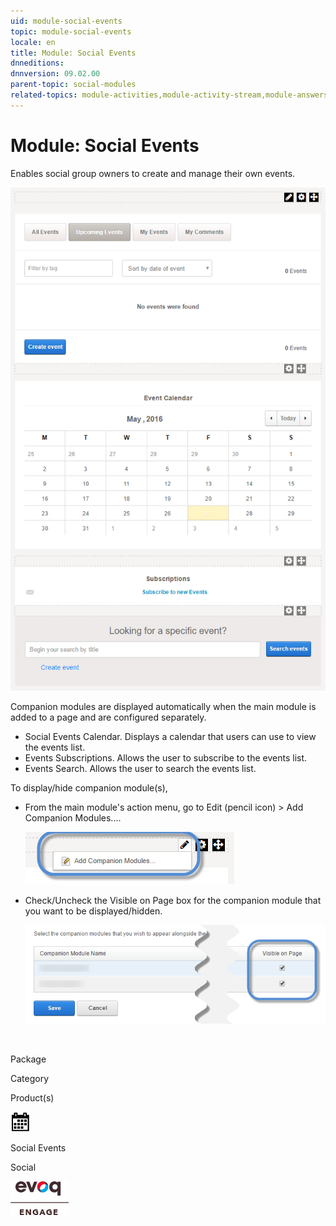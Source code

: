 ```yaml
---
uid: module-social-events
topic: module-social-events
locale: en
title: Module: Social Events
dnneditions: 
dnnversion: 09.02.00
parent-topic: social-modules
related-topics: module-activities,module-activity-stream,module-answers,module-blogs,module-challenges,module-discussions,module-group-directory,module-group-spaces,module-ideas,module-journal,module-latest-challenges,module-leaderboard,module-member-directory,module-message-center,module-my-status,module-profile-dashboard,module-social-groups,module-related-content,module-social-sharing,module-user-badges,module-wiki
---
```


# Module: Social Events

Enables social group owners to create and manage their own events.

  

![Social Events module](/images/scr-module-SocialEvents.png)

  

Companion modules are displayed automatically when the main module is added to a page and are configured separately.

*   Social Events Calendar. Displays a calendar that users can use to view the events list.
*   Events Subscriptions. Allows the user to subscribe to the events list.
*   Events Search. Allows the user to search the events list.

To display/hide companion module(s),

*   From the main module's action menu, go to Edit (pencil icon) \> Add Companion Modules....  
    
    ![Edit (pencil icon) action menu > Add Companion Modules...](/images/scr-actionmenu-edit-addcompanionmodules.png)
    
      
    
*   Check/Uncheck the Visible on Page box for the companion module that you want to be displayed/hidden.  
    
    ![](/images/scr-companions-VisibleOnPage.png)
    
      
    

 

Package

Category

Product(s)

 ![icon](/images/ico-module-socialevents.png) 

Social Events

Social

 ![Evoq Engage](/images/ico-evoq-engage.png)